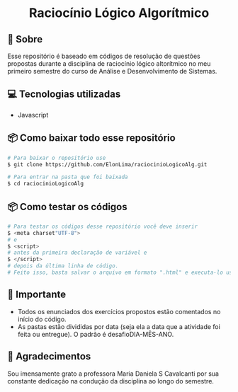 <h1 align='center'>Raciocínio Lógico Algorítmico</h1>

## :notebook: Sobre
Esse repositório é baseado em códigos de resolução de questões propostas durante a disciplina de raciocínio lógico altorítmico no meu primeiro semestre do curso de Análise e Desenvolvimento de Sistemas.

## :computer: Tecnologias utilizadas
- Javascript

## :package: Como baixar todo esse repositório
```bash 
# Para baixar o repositório use
$ git clone https://github.com/ElonLima/raciocinioLogicoAlg.git

# Para entrar na pasta que foi baixada
$ cd raciocinioLogicoAlg
```

## :package: Como testar os códigos
```bash
# Para testar os códigos desse repositório você deve inserir 
$ <meta charset"UTF-8">
# e
$ <script>
# antes da primeira declaração de variável e 
$ </script>
# depois da última linha de código. 
# Feito isso, basta salvar o arquivo em formato ".html" e executa-lo usando qualquer navegador.  
```
## :paperclip: Importante
- Todos os enunciados dos exercícios propostos estão comentados no início do código.
- As pastas estão divididas por data (seja ela a data que a atividade foi feita ou entregue). O padrão é desafioDIA-MÊS-ANO.

## :clap: Agradecimentos
Sou imensamente grato a professora Maria Daniela S Cavalcanti por sua constante dedicação na condução da disciplina ao longo do semestre.